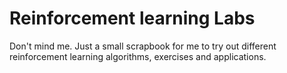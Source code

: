 # Reinforcement learning Labs

Don't mind me. Just a small scrapbook for me to try out different reinforcement learning algorithms, exercises and applications.
